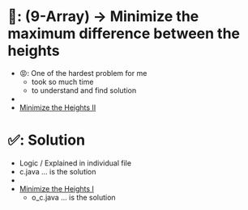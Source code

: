 # 📄: (9-Array) -> Minimize the maximum difference between the heights

- 😡: One of the hardest problem for me
  - took so much time
  - to understand and find solution
-
- [Minimize the Heights II](https://practice.geeksforgeeks.org/problems/minimize-the-heights3351/1)

# ✅: Solution

- Logic / Explained in individual file
- c.java ... is the solution
-
- [Minimize the Heights I](https://practice.geeksforgeeks.org/problems/minimize-the-heights-i/1)
  - o_c.java ... is the solution

<!-- # 🔗: Links

- Leetcode Solution :- https://github.com/withrvr/Leetcode
  - easy :: 0._xyz
  - Medium :: 0._asdf -->

